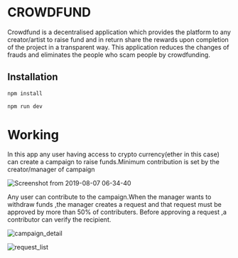 # CROWDFUND

Crowdfund is a decentralised application which provides the platform to any creator/artist to raise fund and in return share the rewards upon completion of the project in a transparent way.
This application reduces the changes of frauds and eliminates the people who scam people by crowdfunding.

## Installation
```bash
npm install
```

```bash
npm run dev
```

# Working
In this app any user having access to crypto currency(ether in this case) can create a campaign to raise funds.Minimum contribution is set by the creator/manager of campaign

![Screenshot from 2019-08-07 06-34-40](https://user-images.githubusercontent.com/40486188/62587233-91cea400-b8de-11e9-93c7-daed3df41ea7.png)

Any user can contribute to the campaign.When the manager wants to withdraw funds ,the manager creates a request and that request must be approved by more than 50% of contributers.
Before approving a request ,a contributor can verify the recipient.

![campaign_detail](https://user-images.githubusercontent.com/40486188/62587489-e4f52680-b8df-11e9-8dba-0a4e6d91d1e0.png)

![request_list](https://user-images.githubusercontent.com/40486188/62587487-e1fa3600-b8df-11e9-80ca-913e9592c7d6.png)
